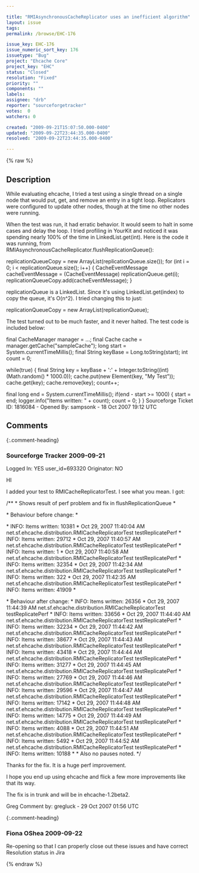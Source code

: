 ```yaml
---

title: "RMIAsynchronousCacheReplicator uses an inefficient algorithm"
layout: issue
tags: 
permalink: /browse/EHC-176

issue_key: EHC-176
issue_numeric_sort_key: 176
issuetype: "Bug"
project: "Ehcache Core"
project_key: "EHC"
status: "Closed"
resolution: "Fixed"
priority: ""
components: ""
labels: 
assignee: "drb"
reporter: "sourceforgetracker"
votes:  0
watchers: 0

created: "2009-09-21T15:07:50.000-0400"
updated: "2009-09-22T23:44:35.000-0400"
resolved: "2009-09-22T23:44:35.000-0400"

---
```




{% raw %}



## Description

<div markdown="1" class="description">

While evaluating ehcache, I tried a test using a single thread on a single node that would put, get, and remove an entry in a tight loop.  Replicators were configured to update other nodes, though at the time no other nodes were running.

When the test was run, it had erratic behavior.  It would seem to halt in some cases and delay the loop.  I tried profiling in YourKit and noticed it was spending nearly 100% of the time in LinkedList.get(int).  Here is the code it was running, from RMIAsynchronousCacheReplicator.flushReplicationQueue():

replicationQueueCopy = new ArrayList(replicationQueue.size());
for (int i = 0; i < replicationQueue.size(); i++) \{
 CacheEventMessage cacheEventMessage = (CacheEventMessage) replicationQueue.get(i);
 replicationQueueCopy.add(cacheEventMessage);
\}

replicationQueue is a LinkedList.  Since it's using LinkedList.get(index) to copy the queue, it's O(n^2).  I tried changing this to just:

replicationQueueCopy = new ArrayList(replicationQueue);

The test turned out to be much faster, and it never halted.  The test code is included below:

final CacheManager manager = ...;
final Cache cache = manager.getCache("sampleCache");
long start = System.currentTimeMillis();
final String keyBase = Long.toString(start);
int count = 0;
  
while(true) \{
 final String key = keyBase + ':' + Integer.toString((int)(Math.random() \* 1000.0));
 cache.put(new Element(key, "My Test"));
 cache.get(key);
 cache.remove(key);
 count++;
   
 final long end = System.currentTimeMillis(); 
 if(end - start >= 1000) \{
  start = end;
  logger.info("Items written: " + count);
  count = 0;
 \}
\}
Sourceforge Ticket ID: 1816084 - Opened By: sampsonk - 18 Oct 2007 19:12 UTC

</div>

## Comments


{:.comment-heading}
### **Sourceforge Tracker** <span class="date">2009-09-21</span>

<div markdown="1" class="comment">

Logged In: YES 
user\_id=693320
Originator: NO

HI

I added your test to RMICacheReplicatorTest. I see what you mean. I got:

/\*\*
     * Shows result of perf problem and fix in flushReplicationQueue
     * <p/>
     * Behaviour before change:
     * <p/>
     * INFO: Items written: 10381
     * Oct 29, 2007 11:40:04 AM net.sf.ehcache.distribution.RMICacheReplicatorTest testReplicatePerf
     * INFO: Items written: 29712
     * Oct 29, 2007 11:40:57 AM net.sf.ehcache.distribution.RMICacheReplicatorTest testReplicatePerf
     * INFO: Items written: 1
     * Oct 29, 2007 11:40:58 AM net.sf.ehcache.distribution.RMICacheReplicatorTest testReplicatePerf
     * INFO: Items written: 32354
     * Oct 29, 2007 11:42:34 AM net.sf.ehcache.distribution.RMICacheReplicatorTest testReplicatePerf
     * INFO: Items written: 322
     * Oct 29, 2007 11:42:35 AM net.sf.ehcache.distribution.RMICacheReplicatorTest testReplicatePerf
     * INFO: Items written: 41909
     * <p/>
     * Behaviour after change:
     * INFO: Items written: 26356
     * Oct 29, 2007 11:44:39 AM net.sf.ehcache.distribution.RMICacheReplicatorTest testReplicatePerf
     * INFO: Items written: 33656
     * Oct 29, 2007 11:44:40 AM net.sf.ehcache.distribution.RMICacheReplicatorTest testReplicatePerf
     * INFO: Items written: 32234
     * Oct 29, 2007 11:44:42 AM net.sf.ehcache.distribution.RMICacheReplicatorTest testReplicatePerf
     * INFO: Items written: 38677
     * Oct 29, 2007 11:44:43 AM net.sf.ehcache.distribution.RMICacheReplicatorTest testReplicatePerf
     * INFO: Items written: 43418
     * Oct 29, 2007 11:44:44 AM net.sf.ehcache.distribution.RMICacheReplicatorTest testReplicatePerf
     * INFO: Items written: 31277
     * Oct 29, 2007 11:44:45 AM net.sf.ehcache.distribution.RMICacheReplicatorTest testReplicatePerf
     * INFO: Items written: 27769
     * Oct 29, 2007 11:44:46 AM net.sf.ehcache.distribution.RMICacheReplicatorTest testReplicatePerf
     * INFO: Items written: 29596
     * Oct 29, 2007 11:44:47 AM net.sf.ehcache.distribution.RMICacheReplicatorTest testReplicatePerf
     * INFO: Items written: 17142
     * Oct 29, 2007 11:44:48 AM net.sf.ehcache.distribution.RMICacheReplicatorTest testReplicatePerf
     * INFO: Items written: 14775
     * Oct 29, 2007 11:44:49 AM net.sf.ehcache.distribution.RMICacheReplicatorTest testReplicatePerf
     * INFO: Items written: 4088
     * Oct 29, 2007 11:44:51 AM net.sf.ehcache.distribution.RMICacheReplicatorTest testReplicatePerf
     * INFO: Items written: 5492
     * Oct 29, 2007 11:44:52 AM net.sf.ehcache.distribution.RMICacheReplicatorTest testReplicatePerf
     * INFO: Items written: 10188
     *
     * Also no pauses noted.
     */

Thanks for the fix. It is a huge perf improvement.

I hope you end up using ehcache and flick a few more improvements like that its way.

The fix is in trunk and will be in ehcache-1.2beta2.

Greg
Comment by: gregluck - 29 Oct 2007 01:56 UTC

</div>


{:.comment-heading}
### **Fiona OShea** <span class="date">2009-09-22</span>

<div markdown="1" class="comment">

Re-opening so that I can properly close out these issues and have correct Resolution status in Jira

</div>



{% endraw %}
